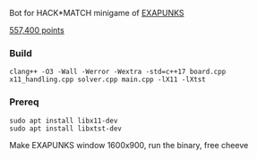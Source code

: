 Bot for HACK*MATCH minigame of [EXAPUNKS](http://www.zachtronics.com/exapunks)

[557,400 points](https://www.youtube.com/watch?v=vauEdAkAXSE)

### Build

```
clang++ -O3 -Wall -Werror -Wextra -std=c++17 board.cpp x11_handling.cpp solver.cpp main.cpp -lX11 -lXtst
```

### Prereq

```
sudo apt install libx11-dev
sudo apt install libxtst-dev
```
Make EXAPUNKS window 1600x900, run the binary, free cheeve
